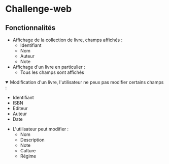 # Challenge-web

## Fonctionnalités 

- Affichage de la collection de livre, champs affichés : 
    - Identifiant
    - Nom
    - Auteur
    - Note
- Affichage d'un livre en particulier : 
    - Tous les champs sont affichés

<details open>
  <summary>Modification d'un livre, l'utilisateur ne peux pas modifier certains champs : </summary>
    <ul>
     <li>Identifiant</li>
    <li>ISBN</li>
    <li>Editeur</li>
    <li>Auteur</li> 
    <li>Date</li> 
</details>

- L'utilisateur peut modifier : 
    - Nom
    - Description
    - Note
    - Culture 
    - Régime
